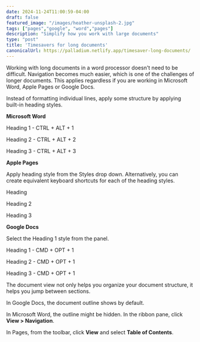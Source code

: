 ```yaml
---
date: 2024-11-24T11:00:59-04:00
draft: false
featured_image: "/images/heather-unsplash-2.jpg"
tags: ["pages","google", "word","pages"]
description: "Simplify how you work with large documents"
type: "post"
title: 'Timesavers for long documents'
canonicalUrl: https://palladium.netlify.app/timesaver-long-documents/
---
```


Working with long documents in a word processor doesn't need to be difficult. Navigation becomes much easier, which is one of the challenges of longer documents. This applies regardless if you are working in Microsoft Word, Apple Pages or Google Docs. 

Instead of formatting individual lines, apply some structure by applying built-in heading styles.

**Microsoft Word**

Heading 1 - CTRL + ALT + 1

Heading 2 - CTRL + ALT + 2

Heading 3 - CTRL + ALT + 3

**Apple Pages**

Apply heading style from the Styles drop down. Alternatively, you can create equivalent keyboard shortcuts for each of the heading styles.

Heading

Heading 2

Heading 3

**Google Docs**

Select the Heading 1 style from the panel.

Heading 1 - CMD + OPT + 1 

Heading 2 - CMD + OPT + 1 

Heading 3 - CMD + OPT + 1 

The document view not only helps you organize your document structure, it helps you jump between sections.

In Google Docs, the document outline shows by default.

In Microsoft Word, the outline might be hidden. In the ribbon pane, click **View > Navigation**.

In Pages, from the toolbar, click **View** and select **Table of Contents**. 

